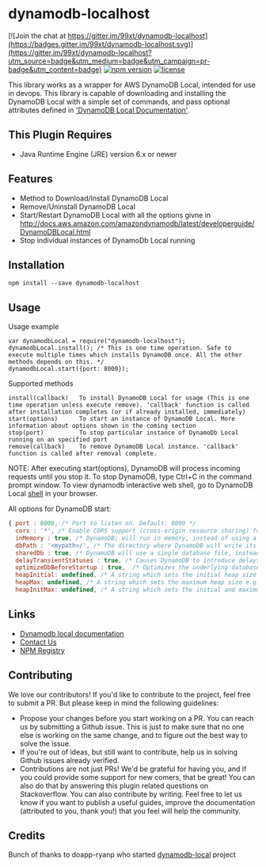 dynamodb-localhost
=================================
[![Join the chat at https://gitter.im/99xt/dynamodb-localhost](https://badges.gitter.im/99xt/dynamodb-localhost.svg)](https://gitter.im/99xt/dynamodb-localhost?utm_source=badge&utm_medium=badge&utm_campaign=pr-badge&utm_content=badge)
[![npm version](https://badge.fury.io/js/dynamodb-localhost.svg)](https://badge.fury.io/js/dynamodb-localhost)
[![license](https://img.shields.io/npm/l/dynamodb-localhost.svg)](https://www.npmjs.com/package/dynamodb-localhost)

This library works as a wrapper for AWS DynamoDB Local, intended for use in devops. This library is capable of downloading and installing the DynamoDB Local with a simple set of commands, and pass optional attributes defined in ['DynamoDB Local Documentation'](http://docs.aws.amazon.com/amazondynamodb/latest/developerguide/DynamoDBLocal.html).

## This Plugin Requires

* Java Runtime Engine (JRE) version 6.x or newer

## Features

* Method to Download/Install DynamoDB Local
* Remove/Uninstall DynamoDB Local
* Start/Restart DynamoDB Local with all the options givne in http://docs.aws.amazon.com/amazondynamodb/latest/developerguide/DynamoDBLocal.html
* Stop individual instances of DynamoDb Local running

## Installation

`npm install --save dynamodb-localhost`

## Usage

Usage example

```
var dynamodbLocal = require("dynamodb-localhost");
dynamodbLocal.install(); /* This is one time operation. Safe to execute multiple times which installs DynamoDB once. All the other methods depends on this. */
dynamodbLocal.start({port: 8000});
```

Supported methods

```
install(callback)   To install DynamoDB Local for usage (This is one time operation unless execute remove). 'callback' function is called after installation completes (or if already installed, immediately)
start(options)      To start an instance of DynamoDB Local. More information about options shown in the coming section
stop(port)          To stop particular instance of DynamoDb Local running on an specified port
remove(callback)    To remove DynamoDB Local instance. 'callback' function is called after removal complete.
```

NOTE: After executing start(options), DynamoDB will process incoming requests until you stop it. To stop DynamoDB, type Ctrl+C in the command prompt window. To view dynamodb interactive web shell, go to DynamoDB Local [shell](http://localhost:8000/shell) in your browser.

All options for DynamoDB start:

```js
{ port : 8000, /* Port to listen on. Default: 8000 */
  cors : '*', /* Enable CORS support (cross-origin resource sharing) for JavaScript. You must provide a comma-separated "allow" list of specific domains. The default setting for cors is an asterisk (*), which allows public access. */
  inMemory : true, /* DynamoDB; will run in memory, instead of using a database file. When you stop DynamoDB;, none of the data will be saved. Note that you cannot specify both dbPath and inMemory at once. */
  dbPath : '<mypath>/', /* The directory where DynamoDB will write its database file. If you do not specify this option, the file will be written to the current directory. Note that you cannot specify both dbPath and inMemory at once. For the path, current working directory is <projectroot>/node_modules/dynamodb-localhost/dynamob. For example to create <projectroot>/node_modules/dynamodb-localhost/dynamob/<mypath> you should specify '<mypath>/' with a forwardslash at the end. */
  sharedDb : true, /* DynamoDB will use a single database file, instead of using separate files for each credential and region. If you specify sharedDb, all DynamoDB clients will interact with the same set of tables regardless of their region and credential configuration. */
  delayTransientStatuses : true, /* Causes DynamoDB to introduce delays for certain operations. DynamoDB can perform some tasks almost instantaneously, such as create/update/delete operations on tables and indexes; however, the actual DynamoDB service requires more time for these tasks. Setting this parameter helps DynamoDB simulate the behavior of the Amazon DynamoDB web service more closely. (Currently, this parameter introduces delays only for global secondary indexes that are in either CREATING or DELETING status.) */
  optimizeDbBeforeStartup : true,  /* Optimizes the underlying database tables before starting up DynamoDB on your computer. You must also specify -dbPath when you use this parameter. */
  heapInitial: undefined, /* A string which sets the initial heap size e.g., heapInitial: '2048Mb'. This is input to the java -Xms argument */
  heapMax: undefined, /* A string which sets the maximum heap size e.g., heapMax: '4096Mb'. This is input to the java -Xmx argument */
  heapInitMax: undefined, /* A string which sets the initial and maximum heap size, e.g., heapInitMax: '2048Mb'. This is input to the java -Xmn argument */
```

## Links

* [Dynamodb local documentation](http://docs.aws.amazon.com/amazondynamodb/latest/developerguide/DynamoDBLocal.html)
* [Contact Us](mailto:ashanf@99x.lk)
* [NPM Registry](https://www.npmjs.com/package/dynamodb-localhost)

## Contributing

We love our contributors! If you'd like to contribute to the project, feel free to submit a PR. But please keep in mind the following guidelines:

* Propose your changes before you start working on a PR. You can reach us by submitting a Github issue. This is just to make sure that no one else is working on the same change, and to figure out the best way to solve the issue.
* If you're out of ideas, but still want to contribute, help us in solving Github issues already verified.
* Contributions are not just PRs! We'd be grateful for having you, and if you could provide some support for new comers, that be great! You can also do that by answering this plugin related questions on Stackoverflow.
You can also contribute by writing. Feel free to let us know if you want to publish a useful guides, improve the documentation (attributed to you, thank you!) that you feel will help the community.

## Credits

Bunch of thanks to doapp-ryanp who started [dynamodb-local](https://github.com/doapp-ryanp/dynamodb-local) project